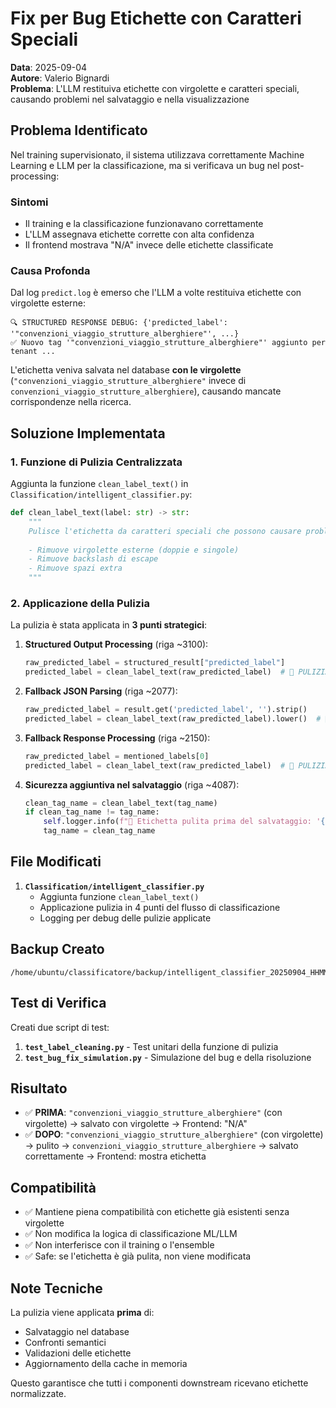 # Fix per Bug Etichette con Caratteri Speciali

**Data**: 2025-09-04  
**Autore**: Valerio Bignardi  
**Problema**: L'LLM restituiva etichette con virgolette e caratteri speciali, causando problemi nel salvataggio e nella visualizzazione

## Problema Identificato

Nel training supervisionato, il sistema utilizzava correttamente Machine Learning e LLM per la classificazione, ma si verificava un bug nel post-processing:

### Sintomi
- Il training e la classificazione funzionavano correttamente
- L'LLM assegnava etichette corrette con alta confidenza
- Il frontend mostrava "N/A" invece delle etichette classificate

### Causa Profonda
Dal log `predict.log` è emerso che l'LLM a volte restituiva etichette con virgolette esterne:

```log
🔍 STRUCTURED RESPONSE DEBUG: {'predicted_label': '"convenzioni_viaggio_strutture_alberghiere"', ...}
✅ Nuovo tag '"convenzioni_viaggio_strutture_alberghiere"' aggiunto per tenant ...
```

L'etichetta veniva salvata nel database **con le virgolette** (`"convenzioni_viaggio_strutture_alberghiere"` invece di `convenzioni_viaggio_strutture_alberghiere`), causando mancate corrispondenze nella ricerca.

## Soluzione Implementata

### 1. Funzione di Pulizia Centralizzata
Aggiunta la funzione `clean_label_text()` in `Classification/intelligent_classifier.py`:

```python
def clean_label_text(label: str) -> str:
    """
    Pulisce l'etichetta da caratteri speciali che possono causare problemi nel salvataggio
    
    - Rimuove virgolette esterne (doppie e singole)
    - Rimuove backslash di escape
    - Rimuove spazi extra
    """
```

### 2. Applicazione della Pulizia

La pulizia è stata applicata in **3 punti strategici**:

1. **Structured Output Processing** (riga ~3100):
   ```python
   raw_predicted_label = structured_result["predicted_label"]
   predicted_label = clean_label_text(raw_predicted_label)  # 🧹 PULIZIA ETICHETTA
   ```

2. **Fallback JSON Parsing** (riga ~2077):
   ```python
   raw_predicted_label = result.get('predicted_label', '').strip()
   predicted_label = clean_label_text(raw_predicted_label).lower()  # 🧹 PULIZIA ETICHETTA
   ```

3. **Fallback Response Processing** (riga ~2150):
   ```python
   raw_predicted_label = mentioned_labels[0]
   predicted_label = clean_label_text(raw_predicted_label)  # 🧹 PULIZIA ETICHETTA
   ```

4. **Sicurezza aggiuntiva nel salvataggio** (riga ~4087):
   ```python
   clean_tag_name = clean_label_text(tag_name)
   if clean_tag_name != tag_name:
       self.logger.info(f"🧹 Etichetta pulita prima del salvataggio: '{tag_name}' → '{clean_tag_name}'")
       tag_name = clean_tag_name
   ```

## File Modificati

1. **`Classification/intelligent_classifier.py`**
   - Aggiunta funzione `clean_label_text()`
   - Applicazione pulizia in 4 punti del flusso di classificazione
   - Logging per debug delle pulizie applicate

## Backup Creato

```
/home/ubuntu/classificatore/backup/intelligent_classifier_20250904_HHMMSS.py
```

## Test di Verifica

Creati due script di test:
1. **`test_label_cleaning.py`** - Test unitari della funzione di pulizia
2. **`test_bug_fix_simulation.py`** - Simulazione del bug e della risoluzione

## Risultato

- ✅ **PRIMA**: `"convenzioni_viaggio_strutture_alberghiere"` (con virgolette) → salvato con virgolette → Frontend: "N/A"
- ✅ **DOPO**: `"convenzioni_viaggio_strutture_alberghiere"` (con virgolette) → pulito → `convenzioni_viaggio_strutture_alberghiere` → salvato correttamente → Frontend: mostra etichetta

## Compatibilità

- ✅ Mantiene piena compatibilità con etichette già esistenti senza virgolette
- ✅ Non modifica la logica di classificazione ML/LLM
- ✅ Non interferisce con il training o l'ensemble
- ✅ Safe: se l'etichetta è già pulita, non viene modificata

## Note Tecniche

La pulizia viene applicata **prima** di:
- Salvataggio nel database
- Confronti semantici
- Validazioni delle etichette
- Aggiornamento della cache in memoria

Questo garantisce che tutti i componenti downstream ricevano etichette normalizzate.
